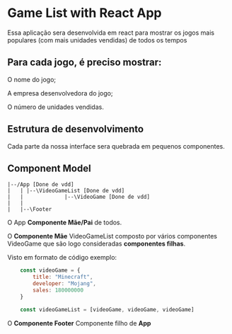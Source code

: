 # Game List with React App

 Essa aplicação sera desenvolvida em react para mostrar os jogos mais populares (com mais unidades vendidas) de todos os tempos
 
## Para cada jogo, é preciso mostrar:

O nome do jogo;

A empresa desenvolvedora do jogo;

O número de unidades vendidas.

## Estrutura de desenvolvimento

Cada parte da nossa interface sera quebrada em pequenos componentes.

## Component Model

    |--/App [Done de vdd]
    |   | |--\VideoGameList [Done de vdd]
    |   |             |--\VideoGame [Done de vdd]
    |   |
    |   |--\Footer

O App **Componente Mãe/Pai** de todos.

O **Componente Mãe** VideoGameList composto por vários componentes VideoGame que são logo consideradas **componentes filhas**.

Visto em formato de código exemplo:

```javascript
    const videoGame = { 
        title: "Minecraft",
        developer: "Mojang",
        sales: 180000000
    }

    const videoGameList = [videoGame, videoGame, videoGame]
```

O **Componente Footer** Componente filho de **App**